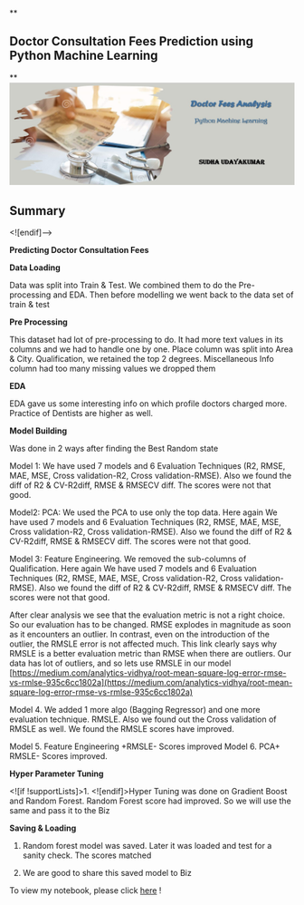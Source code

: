 
**

## Doctor Consultation Fees Prediction using Python Machine Learning 

**
![enter image description here](https://github.com/SudhaUdayakumar/Machine-Learning-Projects/blob/main/DrFees/Dr%20Consultation%20Fees.jpeg?raw=true)

##  Summary
<![endif]-->

**Predicting Doctor Consultation Fees**

**Data Loading**

Data was split into Train & Test. We combined them to do the Pre-processing and EDA. Then before modelling we went back to the data set of train & test

**Pre Processing**

This dataset had lot of pre-processing to do. It had more text values in its columns and we had to handle one by one. Place column was split into Area & City. Qualification, we retained the top 2 degrees. Miscellaneous Info column had too many missing values we dropped them

**EDA**

EDA gave us some interesting info on which profile doctors charged more. Practice of Dentists are higher as well.

**Model Building**

Was done in 2 ways after finding the Best Random state

Model 1: We have used 7 models and  6 Evaluation Techniques (R2, RMSE, MAE, MSE, Cross validation-R2, Cross validation-RMSE). Also we found the diff of R2 & CV-R2diff, RMSE & RMSECV diff. The scores were not that good.

Model2:  PCA: We used the PCA to use only the top data. Here again We have used 7 models and  6 Evaluation Techniques (R2, RMSE, MAE, MSE, Cross validation-R2, Cross validation-RMSE). Also we found the diff of R2 & CV-R2diff, RMSE & RMSECV diff. The scores were not that good.

Model 3: Feature Engineering. We removed the sub-columns of Qualification. Here again We have used 7 models and  6 Evaluation Techniques (R2, RMSE, MAE, MSE, Cross validation-R2, Cross validation-RMSE). Also we found the diff of R2 & CV-R2diff, RMSE & RMSECV diff. The scores were not that good.

After clear analysis we see that the evaluation metric is not a right choice. So our evaluation has to be changed. RMSE explodes in magnitude as soon as it encounters an outlier. In contrast, even on the introduction of the outlier, the RMSLE error is not affected much. This link clearly says why RMSLE is a better evaluation metric than RMSE when there are outliers. Our data has lot of outliers, and so lets use RMSLE in our model [https://medium.com/analytics-vidhya/root-mean-square-log-error-rmse-vs-rmlse-935c6cc1802a](https://medium.com/analytics-vidhya/root-mean-square-log-error-rmse-vs-rmlse-935c6cc1802a)

Model 4. We added 1 more algo (Bagging Regressor) and one more evaluation technique. RMSLE. Also we found out the Cross validation of RMSLE as well. We found the RMSLE scores have improved.

Model 5. Feature Engineering +RMSLE- Scores improved
Model 6. PCA+ RMSLE- Scores improved.

**Hyper Parameter Tuning**

<![if !supportLists]>1. <![endif]>Hyper Tuning was done on Gradient Boost and Random Forest. Random Forest score had improved. So we will use the same and pass it to the Biz

**Saving & Loading**

1.  Random forest model was saved. Later it was loaded and test for a sanity check. The scores matched

2.  We are good to share this saved model to Biz



To view my notebook, please click [here](https://github.com/SudhaUdayakumar/Machine-Learning-Projects/blob/main/DrFees/DoctorFees.ipynb) !
